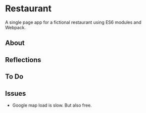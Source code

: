 # Restaurant

A single page app for a fictional restaurant using ES6 modules and Webpack.

## About

## Reflections

## To Do

## Issues

- Google map load is slow. But also free.
